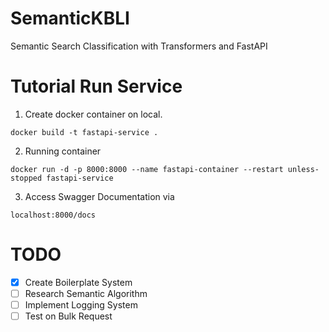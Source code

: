# SemanticKBLI
Semantic Search Classification with Transformers and FastAPI

# Tutorial Run Service
1. Create docker container on local.
```
docker build -t fastapi-service .
```
2. Running container
```
docker run -d -p 8000:8000 --name fastapi-container --restart unless-stopped fastapi-service
```
3. Access Swagger Documentation via
```
localhost:8000/docs
```

# TODO
- [x] Create Boilerplate System
- [ ] Research Semantic Algorithm
- [ ] Implement Logging System
- [ ] Test on Bulk Request